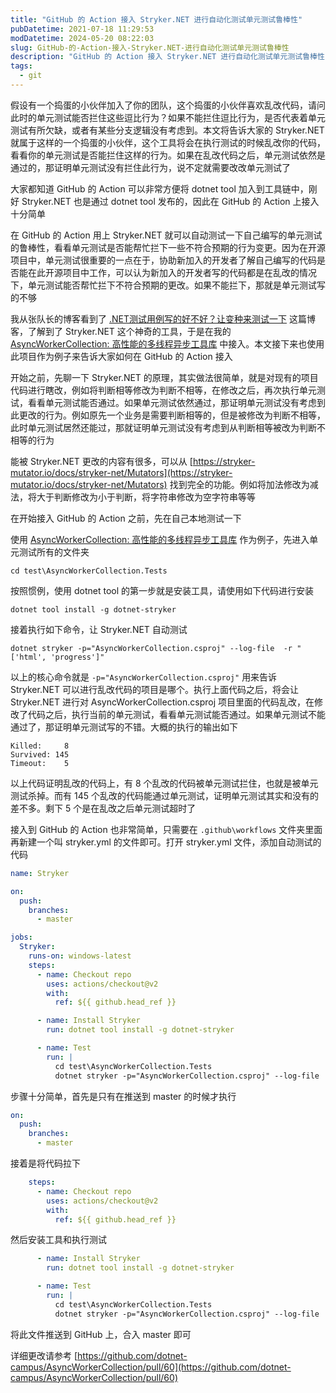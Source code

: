 ```yaml
---
title: "GitHub 的 Action 接入 Stryker.NET 进行自动化测试单元测试鲁棒性"
pubDatetime: 2021-07-18 11:29:53
modDatetime: 2024-05-20 08:22:03
slug: GitHub-的-Action-接入-Stryker.NET-进行自动化测试单元测试鲁棒性
description: "GitHub 的 Action 接入 Stryker.NET 进行自动化测试单元测试鲁棒性"
tags:
  - git
---
```





假设有一个捣蛋的小伙伴加入了你的团队，这个捣蛋的小伙伴喜欢乱改代码，请问此时的单元测试能否拦住这些逗比行为？如果不能拦住逗比行为，是否代表着单元测试有所欠缺，或者有某些分支逻辑没有考虑到。本文将告诉大家的 Stryker.NET 就属于这样的一个捣蛋的小伙伴，这个工具将会在执行测试的时候乱改你的代码，看看你的单元测试是否能拦住这样的行为。如果在乱改代码之后，单元测试依然是通过的，那证明单元测试没有拦住此行为，说不定就需要改改单元测试了

<!--more-->


<!-- CreateTime:2021/7/18 19:29:53 -->


<!-- 发布 -->

大家都知道 GitHub 的 Action 可以非常方便将 dotnet tool 加入到工具链中，刚好 Stryker.NET 也是通过 dotnet tool 发布的，因此在 GitHub 的 Action 上接入十分简单

在 GitHub 的 Action 用上 Stryker.NET 就可以自动测试一下自己编写的单元测试的鲁棒性，看看单元测试是否能帮忙拦下一些不符合预期的行为变更。因为在开源项目中，单元测试很重要的一点在于，协助新加入的开发者了解自己编写的代码是否能在此开源项目中工作，可以认为新加入的开发者写的代码都是在乱改的情况下，单元测试能否帮忙拦下不符合预期的更改。如果不能拦下，那就是单元测试写的不够

我从张队长的博客看到了 [.NET测试用例写的好不好？让变种来测试一下](https://blog.csdn.net/sD7O95O/article/details/118833224 ) 这篇博客，了解到了 Stryker.NET 这个神奇的工具，于是在我的 [AsyncWorkerCollection: 高性能的多线程异步工具库](https://github.com/dotnet-campus/AsyncWorkerCollection ) 中接入。本文接下来也使用此项目作为例子来告诉大家如何在 GitHub 的 Action 接入

开始之前，先聊一下 Stryker.NET 的原理，其实做法很简单，就是对现有的项目代码进行瞎改，例如将判断相等修改为判断不相等，在修改之后，再次执行单元测试，看看单元测试能否通过。如果单元测试依然通过，那证明单元测试没有考虑到此更改的行为。例如原先一个业务是需要判断相等的，但是被修改为判断不相等，此时单元测试居然还能过，那就证明单元测试没有考虑到从判断相等被改为判断不相等的行为

能被 Stryker.NET 更改的内容有很多，可以从 [https://stryker-mutator.io/docs/stryker-net/Mutators](https://stryker-mutator.io/docs/stryker-net/Mutators) 找到完全的功能。例如将加法修改为减法，将大于判断修改为小于判断，将字符串修改为空字符串等等

在开始接入 GitHub 的 Action 之前，先在自己本地测试一下

使用 [AsyncWorkerCollection: 高性能的多线程异步工具库](https://github.com/dotnet-campus/AsyncWorkerCollection ) 作为例子，先进入单元测试所有的文件夹

```
cd test\AsyncWorkerCollection.Tests
```

按照惯例，使用 dotnet tool 的第一步就是安装工具，请使用如下代码进行安装

```
dotnet tool install -g dotnet-stryker
```

接着执行如下命令，让 Stryker.NET 自动测试

```
dotnet stryker -p="AsyncWorkerCollection.csproj" --log-file  -r "['html', 'progress']"
```

以上的核心命令就是 `-p="AsyncWorkerCollection.csproj"` 用来告诉 Stryker.NET 可以进行乱改代码的项目是哪个。执行上面代码之后，将会让 Stryker.NET 进行对 AsyncWorkerCollection.csproj 项目里面的代码乱改，在修改了代码之后，执行当前的单元测试，看看单元测试能否通过。如果单元测试不能通过了，那证明单元测试写的不错。大概的执行的输出如下

```
Killed:     8
Survived: 145
Timeout:    5
```

以上代码证明乱改的代码上，有 8 个乱改的代码被单元测试拦住，也就是被单元测试杀掉。而有 145 个乱改的代码能通过单元测试，证明单元测试其实和没有的差不多。剩下 5 个是在乱改之后单元测试超时了

接入到 GitHub 的 Action 也非常简单，只需要在 `.github\workflows` 文件夹里面再新建一个叫 stryker.yml 的文件即可。打开 stryker.yml 文件，添加自动测试的代码

```yaml
name: Stryker

on: 
  push:
    branches: 
      - master

jobs:
  Stryker:
    runs-on: windows-latest
    steps:
      - name: Checkout repo
        uses: actions/checkout@v2
        with:
          ref: ${{ github.head_ref }}

      - name: Install Stryker
        run: dotnet tool install -g dotnet-stryker

      - name: Test
        run: |
          cd test\AsyncWorkerCollection.Tests
          dotnet stryker -p="AsyncWorkerCollection.csproj" --log-file  -r "['html', 'progress']"
```

步骤十分简单，首先是只有在推送到 master 的时候才执行

```yaml
on: 
  push:
    branches: 
      - master
```

接着是将代码拉下

```yaml
    steps:
      - name: Checkout repo
        uses: actions/checkout@v2
        with:
          ref: ${{ github.head_ref }}
```

然后安装工具和执行测试

```yaml
      - name: Install Stryker
        run: dotnet tool install -g dotnet-stryker

      - name: Test
        run: |
          cd test\AsyncWorkerCollection.Tests
          dotnet stryker -p="AsyncWorkerCollection.csproj" --log-file  -r "['html', 'progress']"
```

将此文件推送到 GitHub 上，合入 master 即可

详细更改请参考 [https://github.com/dotnet-campus/AsyncWorkerCollection/pull/60](https://github.com/dotnet-campus/AsyncWorkerCollection/pull/60)

